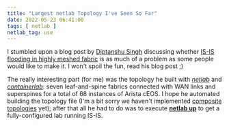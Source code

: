 ```yaml
---
title: "Largest netlab Topology I've Seen So Far"
date: 2022-05-23 06:41:00
tags: [ netlab ]
netlab_tag: use
---
```

I stumbled upon a blog post by [Diptanshu Singh](https://dipsingh.github.io/about/) discussing whether [IS-IS flooding in highly meshed fabric](https://dipsingh.github.io/IS-IS-Flooding/) is as much of a problem as some people would like to make it. I won't spoil the fun, read his blog post ;)

The really interesting part (for me) was the topology he built with *[netlab](https://netsim-tools.readthedocs.io/en/latest/index.html)* and *[containerlab](https://containerlab.dev/)*: seven leaf-and-spine fabrics connected with WAN links and superspines for a total of 68 instances of Arista cEOS. I hope he automated building the topology file (I'm a bit sorry we haven't implemented [composite topologies](https://github.com/ipspace/netlab/discussions/151) yet); after that all he had to do was to execute **[netlab up](https://netsim-tools.readthedocs.io/en/latest/netlab/up.html)** to get a fully-configured lab running IS-IS.
